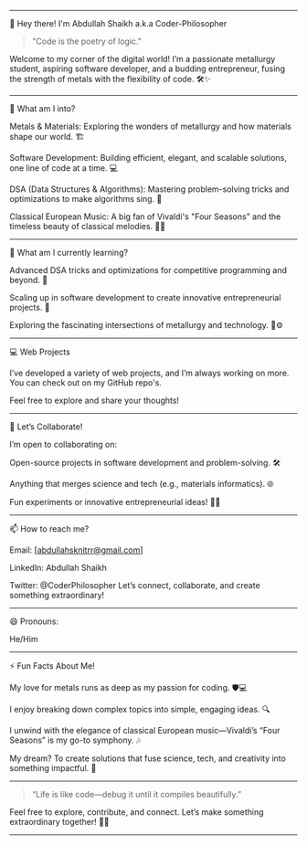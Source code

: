 


---

👋 Hey there! I'm Abdullah Shaikh a.k.a Coder-Philosopher

> "Code is the poetry of logic."



Welcome to my corner of the digital world! I’m a passionate metallurgy student, aspiring software developer, and a budding entrepreneur, fusing the strength of metals with the flexibility of code. 🛠️✨


---

👀 What am I into?

Metals & Materials: Exploring the wonders of metallurgy and how materials shape our world. 🏗️

Software Development: Building efficient, elegant, and scalable solutions, one line of code at a time. 💻

DSA (Data Structures & Algorithms): Mastering problem-solving tricks and optimizations to make algorithms sing. 🎵

Classical European Music: A big fan of Vivaldi's "Four Seasons" and the timeless beauty of classical melodies. 🎻🎶



---

🌱 What am I currently learning?

Advanced DSA tricks and optimizations for competitive programming and beyond. 🤖

Scaling up in software development to create innovative entrepreneurial projects. 🚀

Exploring the fascinating intersections of metallurgy and technology. 🔬⚙️



---

💻 Web Projects

I’ve developed a variety of web projects, and I’m always working on more. You can check out on my GitHub repo's.

Feel free to explore and share your thoughts!


---

💞️ Let’s Collaborate!

I’m open to collaborating on:

Open-source projects in software development and problem-solving. 🛠️

Anything that merges science and tech (e.g., materials informatics). 🌐

Fun experiments or innovative entrepreneurial ideas! 🧪💡



---

📫 How to reach me?

Email: [abdullahsknitrr@gmail.com]

LinkedIn: Abdullah Shaikh

Twitter: @CoderPhilosopher
Let’s connect, collaborate, and create something extraordinary!



---

😄 Pronouns:

He/Him


---

⚡ Fun Facts About Me!

My love for metals runs as deep as my passion for coding. 🛡️💻

I enjoy breaking down complex topics into simple, engaging ideas. 🔍

I unwind with the elegance of classical European music—Vivaldi’s “Four Seasons” is my go-to symphony. 🎶

My dream? To create solutions that fuse science, tech, and creativity into something impactful. 🌟



---

> “Life is like code—debug it until it compiles beautifully.”



Feel free to explore, contribute, and connect. Let’s make something extraordinary together! 🖖✨


---


